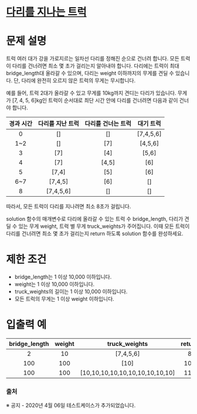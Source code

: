 # [다리를 지나는 트럭](https://programmers.co.kr/learn/courses/30/lessons/42583)

# 문제 설명
트럭 여러 대가 강을 가로지르는 일차선 다리를 정해진 순으로 건너려 합니다. 모든 트럭이 다리를 건너려면 최소 몇 초가 걸리는지 알아내야 합니다. 다리에는 트럭이 최대 bridge_length대 올라갈 수 있으며, 다리는 weight 이하까지의 무게를 견딜 수 있습니다. 단, 다리에 완전히 오르지 않은 트럭의 무게는 무시합니다.

예를 들어, 트럭 2대가 올라갈 수 있고 무게를 10kg까지 견디는 다리가 있습니다. 무게가 [7, 4, 5, 6]kg인 트럭이 순서대로 최단 시간 안에 다리를 건너려면 다음과 같이 건너야 합니다.

경과 시간|	다리를 지난 트럭|	다리를 건너는 트럭|	대기 트럭
:---:|:---:|:---:|:---:
0|	[]|	[]|	[7,4,5,6]
1~2|	[]|	[7]	|[4,5,6]
3|	[7]	|[4]	|[5,6]
4|	[7]|	[4,5]	|[6]
5|	[7,4]	|[5]	|[6]
6~7|	[7,4,5]|	[6]	|[]
8|	[7,4,5,6]|[]	|[]

따라서, 모든 트럭이 다리를 지나려면 최소 8초가 걸립니다.

solution 함수의 매개변수로 다리에 올라갈 수 있는 트럭 수 bridge_length, 다리가 견딜 수 있는 무게 weight, 트럭 별 무게 truck_weights가 주어집니다. 이때 모든 트럭이 다리를 건너려면 최소 몇 초가 걸리는지 return 하도록 solution 함수를 완성하세요.

# 제한 조건
- bridge_length는 1 이상 10,000 이하입니다.
- weight는 1 이상 10,000 이하입니다.
- truck_weights의 길이는 1 이상 10,000 이하입니다.
- 모든 트럭의 무게는 1 이상 weight 이하입니다.
# 입출력 예
bridge_length|	weight|	truck_weights|	return
:---:|:---:|:---:|:---:
2|	10|	[7,4,5,6]|	8
100	|100|	[10]|	101
100|	100	|[10,10,10,10,10,10,10,10,10,10]|	110

### 출처

※ 공지 - 2020년 4월 06일 테스트케이스가 추가되었습니다.